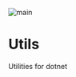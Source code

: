 ![main](https://github.com/garethbirduk/GradientSoftware.Utils/actions/workflows/main.yml/badge.svg)

# Utils
Utilities for dotnet

